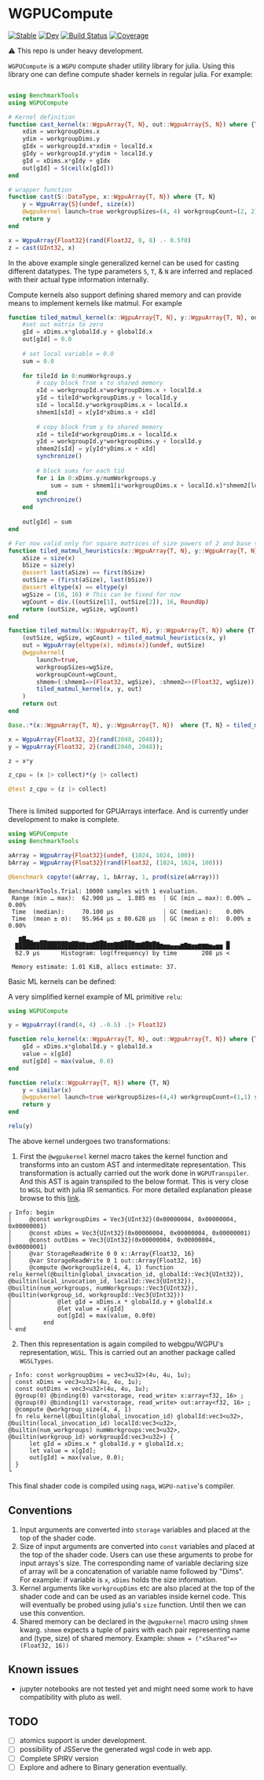 # WGPUCompute

[![Stable](https://img.shields.io/badge/docs-stable-blue.svg)](https://arhik.github.io/WGPUCompute.jl/stable/)
[![Dev](https://img.shields.io/badge/docs-dev-blue.svg)](https://arhik.github.io/WGPUCompute.jl/dev/)
[![Build Status](https://github.com/arhik/WGPUCompute.jl/actions/workflows/CI.yml/badge.svg?branch=main)](https://github.com/arhik/WGPUCompute.jl/actions/workflows/CI.yml?query=branch%3Amain)
[![Coverage](https://codecov.io/gh/arhik/WGPUCompute.jl/branch/main/graph/badge.svg)](https://codecov.io/gh/arhik/WGPUCompute.jl)

:warning: This repo is under heavy development.

`WGPUCompute` is a `WGPU` compute shader utility library for julia. Using this library one can define compute shader kernels in regular julia. For example:

```julia 

using BenchmarkTools 
using WGPUCompute

# Kernel definition
function cast_kernel(x::WgpuArray{T, N}, out::WgpuArray{S, N}) where {T, S, N}
	xdim = workgroupDims.x
	ydim = workgroupDims.y
	gIdx = workgroupId.x*xdim + localId.x
	gIdy = workgroupId.y*ydim + localId.y
	gId = xDims.x*gIdy + gIdx
	out[gId] = S(ceil(x[gId]))
end

# wrapper function
function cast(S::DataType, x::WgpuArray{T, N}) where {T, N}
	y = WgpuArray{S}(undef, size(x))
	@wgpukernel launch=true workgroupSizes=(4, 4) workgroupCount=(2, 2) shmem=() cast_kernel(x, y)
	return y
end

x = WgpuArray{Float32}(rand(Float32, 8, 8) .- 0.5f0)
z = cast(UInt32, x)

```

In the above example single generalized kernel can be used for casting different datatypes. The type parameters `S`, `T`, & `N` are inferred and replaced with their actual type information internally.

Compute kernels also support defining shared memory and can provide means to implement kernels like matmul. For example


```julia
function tiled_matmul_kernel(x::WgpuArray{T, N}, y::WgpuArray{T, N}, out::WgpuArray{T, N}) where {T, N}
	#set out matrix to zero
	gId = xDims.x*globalId.y + globalId.x
	out[gId] = 0.0
	
	# set local variable = 0.0
	sum = 0.0
	
	for tileId in 0:numWorkgroups.y
		# copy block from x to shared memory
		xId = workgroupId.x*workgroupDims.x + localId.x
		yId = tileId*workgroupDims.y + localId.y
		sId = localId.y*workgroupDims.x + localId.x
		shmem1[sId] = x[yId*xDims.x + xId]
		
		# copy block from y to shared memory
		xId = tileId*workgroupDims.x + localId.x
		yId = workgroupId.y*workgroupDims.y + localId.y
		shmem2[sId] = y[yId*yDims.x + xId]
		synchronize()
				
		# block sums for each tid
		for i in 0:xDims.y/numWorkgroups.y
			sum = sum + shmem1[i*workgroupDims.x + localId.x]*shmem2[localId.y*workgroupDims.x + i]
		end
		synchronize()
	end
	
	out[gId] = sum
end

# For now valid only for square matrices of size powers of 2 and base size 16 to keep it simple.
function tiled_matmul_heuristics(x::WgpuArray{T, N}, y::WgpuArray{T, N}) where {T, N}
	aSize = size(x)
	bSize = size(y)
	@assert last(aSize) == first(bSize)
	outSize = (first(aSize), last(bSize))
	@assert eltype(x) == eltype(y)
	wgSize = (16, 16) # This can be fixed for now
	wgCount = div.((outSize[1], outSize[2]), 16, RoundUp)
	return (outSize, wgSize, wgCount)
end

function tiled_matmul(x::WgpuArray{T, N}, y::WgpuArray{T, N}) where {T, N}
	(outSize, wgSize, wgCount) = tiled_matmul_heuristics(x, y)
	out = WgpuArray{eltype(x), ndims(x)}(undef, outSize)
	@wgpukernel(
		launch=true,
		workgroupSizes=wgSize,
		workgroupCount=wgCount,
		shmem=(:shmem1=>(Float32, wgSize), :shmem2=>(Float32, wgSize)),
		tiled_matmul_kernel(x, y, out)
	)
	return out
end

Base.:*(x::WgpuArray{T, N}, y::WgpuArray{T, N})  where {T, N} = tiled_matmul(x, y)

x = WgpuArray{Float32, 2}(rand(2048, 2048));
y = WgpuArray{Float32, 2}(rand(2048, 2048));

z = x*y

z_cpu = (x |> collect)*(y |> collect)

@test z_cpu ≈ (z |> collect)



```

There is limited supported for GPUArrays interface. And is currently under development to make is complete.

```julia
using WGPUCompute
using BenchmarkTools

aArray = WgpuArray{Float32}(undef, (1024, 1024, 100)) 
bArray = WgpuArray{Float32}(rand(Float32, (1024, 1024, 100)))

@benchmark copyto!(aArray, 1, bArray, 1, prod(size(aArray)))

```
```
BenchmarkTools.Trial: 10000 samples with 1 evaluation.
 Range (min … max):  62.900 μs …  1.885 ms  ┊ GC (min … max): 0.00% … 0.00%
 Time  (median):     70.100 μs              ┊ GC (median):    0.00%
 Time  (mean ± σ):   95.964 μs ± 80.628 μs  ┊ GC (mean ± σ):  0.00% ± 0.00%

   ▇█▄▃▁▁▃▃▂▂▂▂▂▂▁▂▂▁▁  ▁▂▃▂  ▁▁▂▃▃▂  ▁▂▁▂▁                   ▂
  █████████████████████████████████████████▇▆▆▅▅▅▇█▇▆▆▇▇▇▆▅▆▆ █
  62.9 μs      Histogram: log(frequency) by time       208 μs <

 Memory estimate: 1.01 KiB, allocs estimate: 37.
 ```

Basic ML kernels can be defined:

A very simplified kernel example of ML primitive `relu`:

```julia
using WGPUCompute

y = WgpuArray((rand(4, 4) .-0.5) .|> Float32)

function relu_kernel(x::WgpuArray{T, N}, out::WgpuArray{T, N}) where {T, N}
	gId = xDims.x*globalId.y + globalId.x
	value = x[gId]
	out[gId] = max(value, 0.0)
end

function relu(x::WgpuArray{T, N}) where {T, N}
	y = similar(x)
	@wgpukernel launch=true workgroupSizes=(4,4) workgroupCount=(1,1) shmem=() relu_kernel(x, y)
	return y
end

relu(y)

```

The above kernel undergoes two transformations:
1. First the `@wgpukernel` kernel macro takes the kernel function and transforms into an custom AST and intermeditate representation. This transformation is actually carried out the work done in `WGPUTranspiler`. And this AST is again transpiled to the below format. This is very close to `WGSL` but with julia IR semantics. For more detailed explanation please browse to this [link](https://github.com/JuliaWGPU/WGPUTranspier.jl).
```
┌ Info: begin
│     @const workgroupDims = Vec3{UInt32}(0x00000004, 0x00000004, 0x00000001)
│     @const xDims = Vec3{UInt32}(0x00000004, 0x00000004, 0x00000001)
│     @const outDims = Vec3{UInt32}(0x00000004, 0x00000004, 0x00000001)
│     @var StorageReadWrite 0 0 x::Array{Float32, 16}
│     @var StorageReadWrite 0 1 out::Array{Float32, 16}
│     @compute @workgroupSize(4, 4, 1) function relu_kernel(@builtin(global_invocation_id, globalId::Vec3{UInt32}), @builtin(local_invocation_id, localId::Vec3{UInt32}), @builtin(num_workgroups, numWorkgroups::Vec3{UInt32}), @builtin(workgroup_id, workgroupId::Vec3{UInt32}))
│             @let gId = xDims.x * globalId.y + globalId.x
│             @let value = x[gId]
│             out[gId] = max(value, 0.0f0)
│         end
└ end
```
2. Then this representation is again compiled to webgpu/WGPU's representation, `WGSL`. This is carried out an another package called `WGSLTypes`. 

```
┌ Info: const workgroupDims = vec3<u32>(4u, 4u, 1u);
│ const xDims = vec3<u32>(4u, 4u, 1u);
│ const outDims = vec3<u32>(4u, 4u, 1u);
│ @group(0) @binding(0) var<storage, read_write> x:array<f32, 16> ;
│ @group(0) @binding(1) var<storage, read_write> out:array<f32, 16> ;
│ @compute @workgroup_size(4, 4, 1) 
│ fn relu_kernel(@builtin(global_invocation_id) globalId:vec3<u32>, @builtin(local_invocation_id) localId:vec3<u32>, @builtin(num_workgroups) numWorkgroups:vec3<u32>, @builtin(workgroup_id) workgroupId:vec3<u32>) { 
│     let gId = xDims.x * globalId.y + globalId.x;
│     let value = x[gId];
│     out[gId] = max(value, 0.0);
│ }
└ 
```

This final shader code is compiled using `naga`, `WGPU-native`'s compiler.

## Conventions

1. Input arguments are converted into `storage` variables and placed at the top of the shader code.
2. Size of input arguments are converted into `const` variables and placed at the top of the shader code. Users can use these arguments to probe for input arrays's size. The corresponding name of variable declaring size of array will be  a concatenation of variable name followed by "Dims". For example: if variable is `x`, `xDims` holds the size information.  
3. Kernel arguments like `workgroupDims` etc are also placed at the top of the shader code and can be used as an variables inside kernel code. This will eventually be probed using julia's `size` function. Until then we can use this convention.
4. Shared memory can be declared in the `@wgpukernel` macro using `shmem` kwarg. `shmem` expects a tuple of pairs with each pair representing name and (type, size) of shared memory. Example: `shmem = ("xShared"=>(Float32, 16))`



## Known issues

- jupyter notebooks are not tested yet and might need some work to have compatibility with pluto as well.

## TODO

- [ ] atomics support is under development.
- [ ] possibility of JSServe the generated wgsl code in web app.
- [ ] Complete SPIRV version
- [ ] Explore and adhere to Binary generation eventually. 

